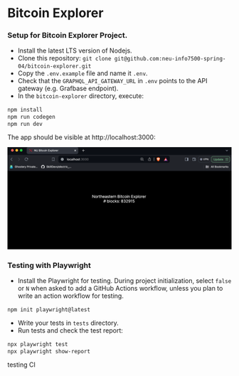 # Bitcoin Explorer

### Setup for Bitcoin Explorer Project.
* Install the latest LTS version of Nodejs.
* Clone this repository: `git clone git@github.com:neu-info7500-spring-04/bitcoin-explorer.git`
* Copy the `.env.example` file and name it `.env`. 
* Check that the `GRAPHQL_API_GATEWAY_URL` in `.env` points to the API gateway (e.g. Grafbase endpoint).
* In the `bitcoin-explorer` directory, execute:
```
npm install 
npm run codegen
npm run dev
```
The app should be visible at http://localhost:3000:

![bitcoin.png](bitcoin.png)

### Testing with Playwright
* Install the Playwright for testing. 
During project initialization, select `false` or `N` when asked to add a GitHub Actions workflow, unless you plan to write an action workflow for testing.
```
npm init playwright@latest
``` 
* Write your tests in `tests` directory.
* Run tests and check the test report: 
``` 
npx playwright test 
npx playwright show-report
```

testing CI
